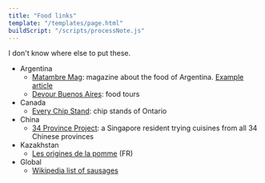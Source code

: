```yaml
---
title: "Food links"
template: "/templates/page.html"
buildScript: "/scripts/processNote.js"
---
```


I don't know where else to put these.

- Argentina
  - [Matambre Mag](https://www.iamkevinvaughn.com/matambremag): magazine about the food of Argentina. [Example article](https://www.iamkevinvaughn.com/canela-wine-grape-argentina)
  - [Devour Buenos Aires](http://www.devourbuenosaires.com/): food tours
- Canada
  - [Every Chip Stand](https://www.everychipstand.com/): chip stands of Ontario
- China
  - [34 Province Project](https://driftingclouds.net/2021/02/08/34-province-project-eating-my-way-through-regional-china-in-singapore/): a Singapore resident trying cuisines from all 34 Chinese provinces
- Kazakhstan
  - [Les origines de la pomme](https://www.youtube.com/watch?v=V2w5Mbvvdak) (FR)
- Global
  - [Wikipedia list of sausages](https://en.wikipedia.org/wiki/List_of_sausages)
